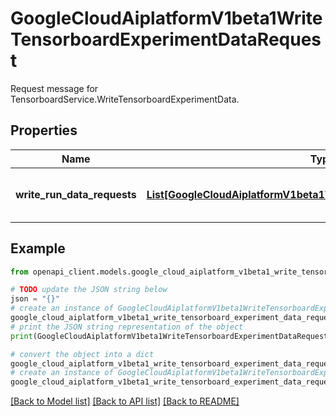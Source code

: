 # GoogleCloudAiplatformV1beta1WriteTensorboardExperimentDataRequest

Request message for TensorboardService.WriteTensorboardExperimentData.

## Properties

Name | Type | Description | Notes
------------ | ------------- | ------------- | -------------
**write_run_data_requests** | [**List[GoogleCloudAiplatformV1beta1WriteTensorboardRunDataRequest]**](GoogleCloudAiplatformV1beta1WriteTensorboardRunDataRequest.md) | Required. Requests containing per-run TensorboardTimeSeries data to write. | [optional] 

## Example

```python
from openapi_client.models.google_cloud_aiplatform_v1beta1_write_tensorboard_experiment_data_request import GoogleCloudAiplatformV1beta1WriteTensorboardExperimentDataRequest

# TODO update the JSON string below
json = "{}"
# create an instance of GoogleCloudAiplatformV1beta1WriteTensorboardExperimentDataRequest from a JSON string
google_cloud_aiplatform_v1beta1_write_tensorboard_experiment_data_request_instance = GoogleCloudAiplatformV1beta1WriteTensorboardExperimentDataRequest.from_json(json)
# print the JSON string representation of the object
print(GoogleCloudAiplatformV1beta1WriteTensorboardExperimentDataRequest.to_json())

# convert the object into a dict
google_cloud_aiplatform_v1beta1_write_tensorboard_experiment_data_request_dict = google_cloud_aiplatform_v1beta1_write_tensorboard_experiment_data_request_instance.to_dict()
# create an instance of GoogleCloudAiplatformV1beta1WriteTensorboardExperimentDataRequest from a dict
google_cloud_aiplatform_v1beta1_write_tensorboard_experiment_data_request_from_dict = GoogleCloudAiplatformV1beta1WriteTensorboardExperimentDataRequest.from_dict(google_cloud_aiplatform_v1beta1_write_tensorboard_experiment_data_request_dict)
```
[[Back to Model list]](../README.md#documentation-for-models) [[Back to API list]](../README.md#documentation-for-api-endpoints) [[Back to README]](../README.md)


